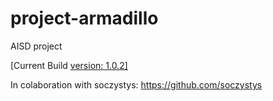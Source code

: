# project-armadillo
AISD project

[Current Build [version: 1.0.2\]](https://github.com/Reveso/project-armadillo/raw/master/build/libs/armadillo.jar)

In colaboration with soczystys: https://github.com/soczystys
